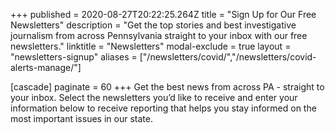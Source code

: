 +++
published = 2020-08-27T20:22:25.264Z
title = "Sign Up for Our Free Newsletters"
description = "Get the top stories and best investigative journalism from across Pennsylvania straight to your inbox with our free newsletters."
linktitle = "Newsletters"
modal-exclude = true
layout = "newsletters-signup"
aliases = ["/newsletters/covid/","/newsletters/covid-alerts-manage/"]

[cascade]
paginate = 60
+++
Get the best news from across PA - straight to your inbox. Select the newsletters you’d like to receive and enter your information below to receive reporting that helps you stay informed on the most important issues in our state.